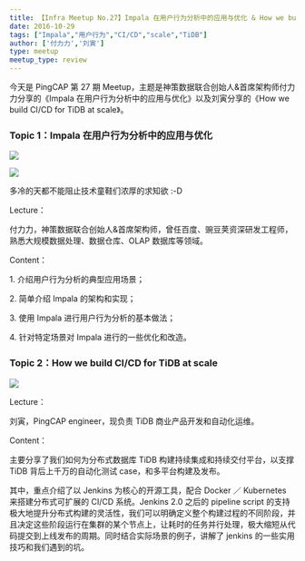 ```yaml
---
title: 【Infra Meetup No.27】Impala 在用户行为分析中的应用与优化 & How we build CI/CD for TiDB at scale
date: 2016-10-29
tags: ["Impala","用户行为","CI/CD","scale","TiDB"]
author: ['付力力','刘寅']
type: meetup
meetup_type: review
---
```


今天是 PingCAP 第 27 期 Meetup，主题是神策数据联合创始人&首席架构师付力力分享的《Impala 在用户行为分析中的应用与优化》以及刘寅分享的《How we build CI/CD for TiDB at scale》。

### Topic 1：Impala 在用户行为分析中的应用与优化

![](http://upload-images.jianshu.io/upload_images/542677-a93b80129803999b?imageMogr2/auto-orient/strip%7CimageView2/2/w/1240) 

![](http://upload-images.jianshu.io/upload_images/542677-756877a0bb7e6d55?imageMogr2/auto-orient/strip%7CimageView2/2/w/1240)

多冷的天都不能阻止技术童鞋们浓厚的求知欲 :-D

Lecture：

付力力，神策数据联合创始人&首席架构师，曾任百度、豌豆荚资深研发工程师，熟悉大规模数据处理、数据仓库、OLAP 数据库等领域。

Content：

1\. 介绍用户行为分析的典型应用场景；

2\. 简单介绍 Impala 的架构和实现；

3\. 使用 Impala 进行用户行为分析的基本做法；

4\. 针对特定场景对 Impala 进行的一些优化和改造。

### Topic 2：How we build CI/CD for TiDB at scale

![](http://upload-images.jianshu.io/upload_images/542677-209b6bffddc9ef03?imageMogr2/auto-orient/strip%7CimageView2/2/w/1240)

Lecture：

刘寅，PingCAP engineer，现负责 TiDB 商业产品开发和自动化运维。

Content：

主要分享了我们如何为分布式数据库 TiDB 构建持续集成和持续交付平台，以支撑 TiDB 背后上千万的自动化测试 case，和多平台构建及发布。

其中，重点介绍了以 Jenkins 为核心的开源工具，配合 Docker ／ Kubernetes 来搭建分布式可扩展的 CI/CD 系统。Jenkins 2.0 之后的 pipeline script 的支持极大地提升分布式构建的灵活性，我们可以明确定义整个构建过程的不同阶段，并且决定这些阶段运行在集群的某个节点上，让耗时的任务并行处理，极大缩短从代码提交到上线发布的周期。同时结合实际场景的例子，讲解了 jenkins 的一些实用技巧和我们遇到的坑。


